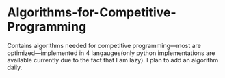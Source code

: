# Algorithms-for-Competitive-Programming
Contains algorithms needed for competitive programming—most are optimized—implemented in 4 langauges(only python implementations are available currently due to the fact that I am lazy). I plan to add an algorithm daily.
